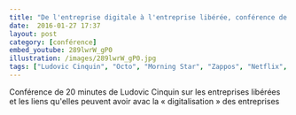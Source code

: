 ```yaml
---
title: "De l'entreprise digitale à l'entreprise libérée, conférence de Ludovic Cinquin, à l'USI"
date:  2016-01-27 17:37
layout: post
category: [conférence]
embed_youtube: 289lwrW_gP0
illustration: /images/289lwrW_gP0.jpg
tags: ["Ludovic Cinquin", "Octo", "Morning Star", "Zappos", "Netflix", "Issac Getz", Favi, "Gore", "Chrono Flex", Poult, Semco, "Health Care"]
---
```




Conférence de 20 minutes de Ludovic Cinquin sur les entreprises libérées et les liens qu'elles peuvent avoir avac la « digitalisation » des entreprises
